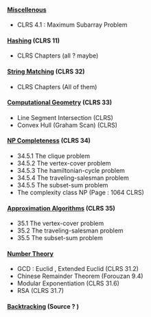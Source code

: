 #### <u>Miscellenous</u>
- CLRS 4.1 : Maximum Subarray Problem
#### <u>Hashing</u> (CLRS 11)
-  CLRS Chapters (all ? maybe)
#### <u>String Matching</u> (CLRS 32)
-  CLRS Chapters (All of them)
#### <u>Computational Geometry</u> (CLRS 33) 
-  Line Segment Intersection (CLRS)
- Convex Hull (Graham Scan) (CLRS)
#### <u>NP Completeness</u> (CLRS 34)
- 34.5.1 The clique problem
- 34.5.2 The vertex-cover problem
- 34.5.3 The hamiltonian-cycle problem
- 34.5.4 The traveling-salesman problem
- 34.5.5 The subset-sum problem
- The complexity class NP (Page : 1064 CLRS)
#### <u>Approximation Algorithms</u> (CLRS 35)
- 35.1 The vertex-cover problem
- 35.2 The traveling-salesman problem
- 35.5 The subset-sum problem

#### <u>Number Theory</u>
- GCD : Euclid , Extended Euclid (CLRS 31.2)
- Chinese Remainder Theorem (Forouzan 9.4)
- Modular Exponentiation (CLRS 31.6)
- RSA (CLRS 31.7)

#### <u>Backtracking</u> (Source ? )